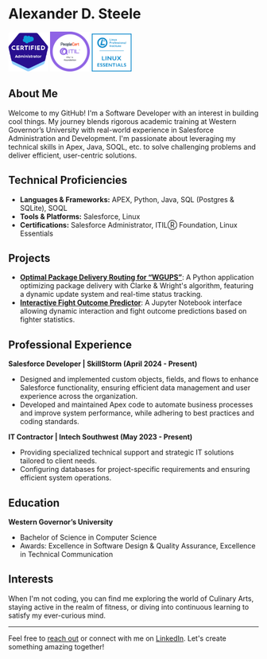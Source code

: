 # Alexander D. Steele
<img src="2021-03_Badge_SF-Certified_Administrator_500x490px.png" width="80"/>
<img src="ITIL_Foundation.png" width="80"/>
<img src="LinuxEssentials-IconSize.png" width="80"/>

## About Me
Welcome to my GitHub! I'm a Software Developer with an interest in building cool things. My journey blends rigorous academic training at Western Governor’s University with real-world experience in Salesforce Administration and Development. I'm passionate about leveraging my technical skills in Apex, Java, SOQL, etc. to solve challenging problems and deliver efficient, user-centric solutions.

## Technical Proficiencies
- **Languages & Frameworks:** APEX, Python, Java, SQL (Postgres & SQLite), SOQL
- **Tools & Platforms:** Salesforce, Linux
- **Certifications:** Salesforce Administrator, ITILⓇ Foundation, Linux Essentials

## Projects
- **[Optimal Package Delivery Routing for “WGUPS”](https://github.com/AshimZed/WGUPS)**: A Python application optimizing package delivery with Clarke & Wright's algorithm, featuring a dynamic update system and real-time status tracking.
- **[Interactive Fight Outcome Predictor](https://github.com/AshimZed/Capstone_WGU)**: A Jupyter Notebook interface allowing dynamic interaction and fight outcome predictions based on fighter statistics.

## Professional Experience
**Salesforce Developer | SkillStorm (April 2024 - Present)**
- Designed and implemented custom objects, fields, and flows to enhance Salesforce functionality, ensuring efficient data management and user experience across the organization.
- Developed and maintained Apex code to automate business processes and improve system performance, while adhering to best practices and coding standards.

**IT Contractor | Intech Southwest (May 2023 - Present)**
- Providing specialized technical support and strategic IT solutions tailored to client needs.
- Configuring databases for project-specific requirements and ensuring efficient system operations.

## Education
**Western Governor’s University**
- Bachelor of Science in Computer Science
- Awards: Excellence in Software Design & Quality Assurance, Excellence in Technical Communication

## Interests
When I'm not coding, you can find me exploring the world of Culinary Arts, staying active in the realm of fitness, or diving into continuous learning to satisfy my ever-curious mind.

---

Feel free to [reach out](mailto:alexander.steele.2014@outlook.com) or connect with me on [LinkedIn](https://www.linkedin.com/in/asteeele00/). Let's create something amazing together!
